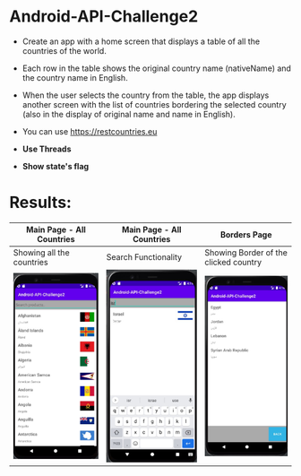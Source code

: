 # Android-API-Challenge2
- Create an app with a home screen that displays a table of all the countries of the world.

- Each row in the table shows the original country name (nativeName) and the country name in English.

- When the user selects the country from the table, the app displays another screen with the list of countries bordering the selected country (also in the display of original name and name in English).

- You can use https://restcountries.eu

- **Use Threads** 

- **Show state's flag**

# Results:

<p align="center">

| Main Page - All Countries  | Main Page - All Countries | Borders Page |
| ------------- | ------------- | ------------- |
| Showing all the countries  | Search Functionality  | Showing Border of the clicked country  |
| <img src="https://github.com/yonisho52/Android-API-Challenge2/blob/main/Result%20Images/home-screen.jpg" width="250" >  | <img src="https://github.com/yonisho52/Android-API-Challenge2/blob/main/Result%20Images/search.jpg" width="250" >  | <img src="https://github.com/yonisho52/Android-API-Challenge2/blob/main/Result%20Images/borders.jpg" width="250" >  |
</p>
